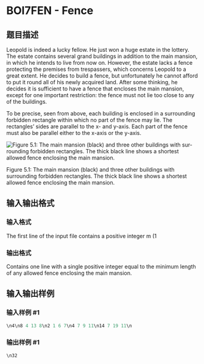 # BOI7FEN - Fence

## 题目描述

Leopold is indeed a lucky fellow. He just won a huge estate in the lottery. The estate contains several grand buildings in addition to the main mansion, in which he intends to live from now on. However, the estate lacks a fence protecting the premises from trespassers, which concerns Leopold to a great extent. He decides to build a fence, but unfortunately he cannot afford to put it round all of his newly acquired land. After some thinking, he decides it is sufficient to have a fence that encloses the main mansion, except for one important restriction: the fence must not lie too close to any of the buildings.

To be precise, seen from above, each building is enclosed in a surrounding forbidden rectangle within which no part of the fence may lie. The rectangles’ sides are parallel to the x- and y-axis. Each part of the fence must also be parallel either to the x-axis or the y-axis.

![Figure 5.1: The main mansion (black) and three other buildings with sur- rounding forbidden rectangles. The thick black line shows a shortest allowed fence enclosing the main mansion.](http://vn.spoj.com/content/boi7fen.jpg "Fence")

Figure 5.1: The main mansion (black) and three other buildings with surrounding forbidden rectangles. The thick black line shows a shortest allowed fence enclosing the main mansion.

## 输入输出格式

### 输入格式

The first line of the input file contains a positive integer m (1

### 输出格式

Contains one line with a single positive integer equal to the minimum length of any allowed fence enclosing the main mansion.

## 输入输出样例

### 输入样例 #1

```cpp
\n4\n8 4 13 8\n2 1 6 7\n4 7 9 11\n14 7 19 11\n
```


### 输出样例 #1

```cpp
\n32
```


